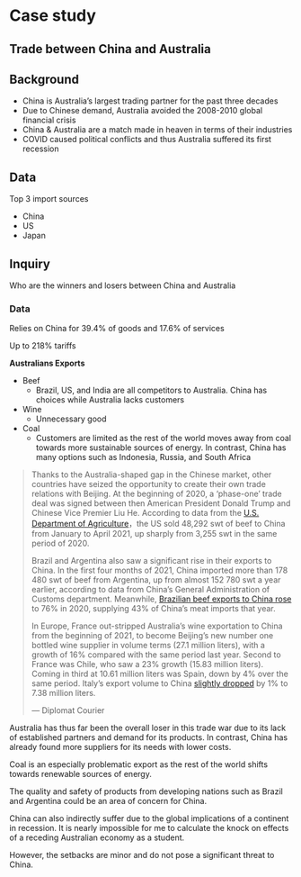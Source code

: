 # Case study

## Trade between China and Australia

## Background

- China is Australia’s largest trading partner for the past three decades
- Due to Chinese demand, Australia avoided the 2008-2010 global financial crisis
- China & Australia are a match made in heaven in terms of their industries
- COVID caused political conflicts and thus Australia suffered its first recession

## Data

Top 3 import sources

- China
- US
- Japan

## Inquiry

Who are the winners and losers between China and Australia

### Data

Relies on China for 39.4% of goods and 17.6% of services

Up to 218% tariffs

**Australians Exports**

- Beef
    - Brazil, US, and India are all competitors to Australia. China has choices while Australia lacks customers
- Wine
    - Unnecessary good
- Coal
    - Customers are limited as the rest of the world moves away from coal towards more sustainable sources of energy. In contrast, China has many options such as Indonesia, Russia, and South Africa

> Thanks to the Australia-shaped gap in the Chinese market, other countries have seized the opportunity to create their own trade relations with Beijing. At the beginning of 2020, a ‘phase-one’ trade deal was signed between then American President Donald Trump and Chinese Vice Premier Liu He. According to data from the [U.S. Department of Agriculture](https://www.reuters.com/world/americas/brazil-beef-exports-us-rise-amid-china-australia-trade-spat-2021-07-01/)，the US sold 48,292 swt of beef to China from January to April 2021, up sharply from 3,255 swt in the same period of 2020.
> 
> 
> Brazil and Argentina also saw a significant rise in their exports to China. In the first four months of 2021, China imported more than 178 480 swt of beef from Argentina, up from almost 152 780 swt a year earlier, according to data from China’s General Administration of Customs department. Meanwhile, [Brazilian beef exports to China rose](https://www.theguardian.com/environment/2021/mar/16/eating-up-the-rainforest-chinas-taste-for-beef-drives-exports-from-brazil) to 76% in 2020, supplying 43% of China’s meat imports that year.
> 
> In Europe, France out-stripped Australia’s wine exportation to China from the beginning of 2021, to become Beijing’s new number one bottled wine supplier in volume terms (27.1 million liters), with a growth of 16% compared with the same period last year. Second to France was Chile, who saw a 23% growth (15.83 million liters). Coming in third at 10.61 million liters was Spain, down by 4% over the same period. Italy’s export volume to China [slightly dropped](https://www.decanterchina.com/en/news/top-10-sources-of-imported-wines-in-china-the-half-year-report) by 1% to 7.38 million liters. 
> 
> — Diplomat Courier
> 

Australia has thus far been the overall loser in this trade war due to its lack of established partners and demand for its products. In contrast, China has already found more suppliers for its needs with lower costs.

Coal is an especially problematic export as the rest of the world shifts towards renewable sources of energy.

The quality and safety of products from developing nations such as Brazil and Argentina could be an area of concern for China.

China can also indirectly suffer due to the global implications of a continent in recession. It is nearly impossible for me to calculate the knock on effects of a receding Australian economy as a student. 

However, the setbacks are minor and do not pose a significant threat to China.